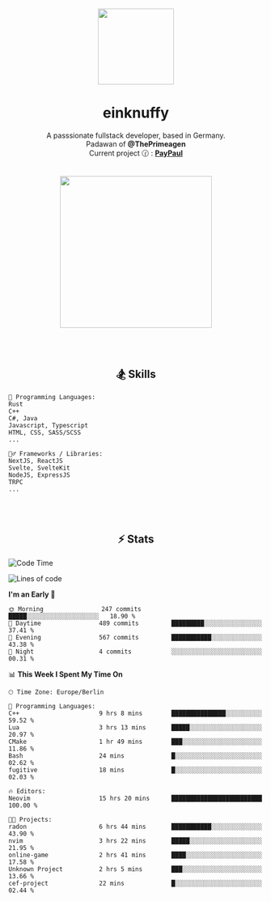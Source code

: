 <p align="center">
   <br />
   <a href="https://github.com/einKnuffy" target="_blank"><img width="150px" src="https://avatars.githubusercontent.com/u/66639485?s=400&u=fc9b6f7cbddb6dfbb93dc63483f7fc7aee75ac2e&v=4" /></a>
   <h1 align="center"><b>einknuffy</b></h1>
   <p align="center">A passsionate fullstack developer, based in Germany. <br/>
   Padawan of <b>@ThePrimeagen</b> <br/>
   Current project 🕜 : <b><a href="https://github.com/einKnuffy/paypaul">PayPaul</a></b><br/><br/>
      
   <p align="center">
      <img src="https://lanyard.cnrad.dev/api/675737917200662539" alt="" width="300px" /></p>
   </p>
</p>

<br/><br/>

<p align="center">
     <h2 align="center"><b>🏂 Skills</b></h2>
      <p align="center">
<!-- <p align="center"><b>That's it. Thanks for reading my profile 🤓</b></p>
<p align="center">
<img align="center" width="150px" src="https://i.kym-cdn.com/entries/icons/facebook/000/016/546/hidethepainharold.jpg" /></p><br/><br/> -->

```text
💬 Programming Languages:
Rust
C++
C#, Java
Javascript, Typescript
HTML, CSS, SASS/SCSS
...

🤹‍♂️ Frameworks / Libraries:
NextJS, ReactJS
Svelte, SvelteKit
NodeJS, ExpressJS
TRPC
...
```
</p>
</p>

<br/><br/>

<p align="center">
    <h2 align="center"><b>⚡ Stats</b></h2>
    <p align="center">

<!--START_SECTION:waka-->
![Code Time](http://img.shields.io/badge/Code%20Time-156%20hrs%2025%20mins-blue)

![Lines of code](https://img.shields.io/badge/From%20Hello%20World%20I%27ve%20Written-8.3%20million%20lines%20of%20code-blue)

**I'm an Early 🐤** 

```text
🌞 Morning                247 commits         █████░░░░░░░░░░░░░░░░░░░░   18.90 % 
🌆 Daytime                489 commits         █████████░░░░░░░░░░░░░░░░   37.41 % 
🌃 Evening                567 commits         ███████████░░░░░░░░░░░░░░   43.38 % 
🌙 Night                  4 commits           ░░░░░░░░░░░░░░░░░░░░░░░░░   00.31 % 
```


📊 **This Week I Spent My Time On** 

```text
🕑︎ Time Zone: Europe/Berlin

💬 Programming Languages: 
C++                      9 hrs 8 mins        ███████████████░░░░░░░░░░   59.52 % 
Lua                      3 hrs 13 mins       █████░░░░░░░░░░░░░░░░░░░░   20.97 % 
CMake                    1 hr 49 mins        ███░░░░░░░░░░░░░░░░░░░░░░   11.86 % 
Bash                     24 mins             █░░░░░░░░░░░░░░░░░░░░░░░░   02.62 % 
fugitive                 18 mins             █░░░░░░░░░░░░░░░░░░░░░░░░   02.03 % 

🔥 Editors: 
Neovim                   15 hrs 20 mins      █████████████████████████   100.00 % 

🐱‍💻 Projects: 
radon                    6 hrs 44 mins       ███████████░░░░░░░░░░░░░░   43.90 % 
nvim                     3 hrs 22 mins       █████░░░░░░░░░░░░░░░░░░░░   21.95 % 
online-game              2 hrs 41 mins       ████░░░░░░░░░░░░░░░░░░░░░   17.58 % 
Unknown Project          2 hrs 5 mins        ███░░░░░░░░░░░░░░░░░░░░░░   13.66 % 
cef-project              22 mins             █░░░░░░░░░░░░░░░░░░░░░░░░   02.44 % 
```


<!--END_SECTION:waka-->

   </p>
</p>

<br/>
